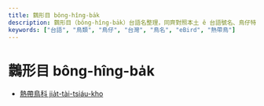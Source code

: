 ```yaml
---
title: 鸏形目 bông-hîng-ba̍k
description: 鸏形目（bông-hîng-ba̍k）台語名整理，同齊對照本土 ê 台語號名、鳥仔特徵、英語、日語、華語翻譯，嘛有物種 ê eBird 網址，予未來 ê 物種命名參考。
keywords: ["台語", "鳥類", "鳥仔", "台灣", "鳥名", "eBird", "熱帶鳥"]
---
```


# 鸏形目 bông-hîng-ba̍k

- [熱帶鳥科 jia̍t-tài-tsiáu-kho](./phaethontidae.md)
